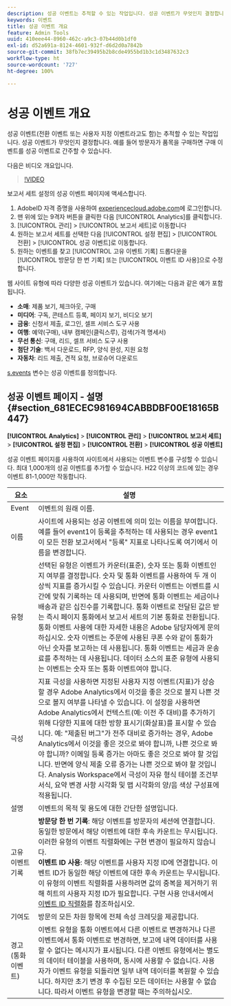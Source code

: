 ```yaml
---
description: 성공 이벤트는 추적할 수 있는 작업입니다. 성공 이벤트가 무엇인지 결정합니다. 예를 들어 방문자가 품목을 구매하면 구매 이벤트를 성공 이벤트로 간주할 수 있습니다.
keywords: 이벤트
title: 성공 이벤트 개요
feature: Admin Tools
uuid: 410eee44-8960-462c-a9c3-07b44d0b1df0
exl-id: d52a691a-8124-4601-932f-d6d2d0a7842b
source-git-commit: 38fb7ec39495b2b8cde4955bd1b3c1d3487632c3
workflow-type: ht
source-wordcount: '727'
ht-degree: 100%

---
```


# 성공 이벤트 개요

성공 이벤트(전환 이벤트 또는 사용자 지정 이벤트라고도 함)는 추적할 수 있는 작업입니다. 성공 이벤트가 무엇인지 결정합니다. 예를 들어 방문자가 품목을 구매하면 구매 이벤트를 성공 이벤트로 간주할 수 있습니다.

다음은 비디오 개요입니다.

>[!VIDEO](https://video.tv.adobe.com/v/28764/?quality=12)

보고서 세트 설정의 성공 이벤트 페이지에 액세스합니다.

1. AdobeID 자격 증명을 사용하여 [experiencecloud.adobe.com](https://experiencecloud.adobe.com)에 로그인합니다.
2. 맨 위에 있는 9격자 버튼을 클릭한 다음 [!UICONTROL Analytics]를 클릭합니다.
3. [!UICONTROL 관리] > [!UICONTROL 보고서 세트]로 이동합니다
4. 원하는 보고서 세트를 선택한 다음 [!UICONTROL 설정 편집] > [!UICONTROL 전환] > [!UICONTROL 성공 이벤트]로 이동합니다.
5. 원하는 이벤트를 찾고 [!UICONTROL 고유 이벤트 기록] 드롭다운을 [!UICONTROL 방문당 한 번 기록] 또는 [!UICONTROL 이벤트 ID 사용]으로 수정합니다.

웹 사이트 유형에 따라 다양한 성공 이벤트가 있습니다. 여기에는 다음과 같은 예가 포함됩니다.

* **소매**: 제품 보기, 체크아웃, 구매
* **미디어**: 구독, 콘테스트 등록, 페이지 보기, 비디오 보기
* **금융**: 신청서 제출, 로그인, 셀프 서비스 도구 사용
* **여행**: 예약(구매), 내부 캠페인(클릭스루), 검색(가격 명세서)
* **무선 통신**: 구매, 리드, 셀프 서비스 도구 사용
* **첨단 기술**: 백서 다운로드, RFP, 양식 완성, 지원 요청
* **자동차**: 리드 제출, 견적 요청, 브로슈어 다운로드

[s.events](https://experienceleague.adobe.com/docs/analytics/implementation/vars/page-vars/events/event-serialization.html?lang=ko-KR) 변수는 성공 이벤트를 정의합니다.

## 성공 이벤트 페이지 - 설명 {#section_681ECEC981694CABBDBF00E18165B447}

**[!UICONTROL Analytics]** > **[!UICONTROL 관리]** > **[!UICONTROL 보고서 세트]** > **[!UICONTROL 설정 편집]** > **[!UICONTROL 전환]** > **[!UICONTROL 성공 이벤트]**

성공 이벤트 페이지를 사용하여 사이트에서 사용되는 이벤트 변수를 구성할 수 있습니다. 최대 1,000개의 성공 이벤트를 추가할 수 있습니다. H22 이상의 코드에 있는 경우 이벤트 81-1,000만 작동합니다.

| 요소 | 설명 |
|--- |--- |
| Event | 이벤트의 원래 이름. |
| 이름 | 사이트에 사용되는 성공 이벤트에 의미 있는 이름을 부여합니다. 예를 들어 event1이 등록을 추적하는 데 사용되는 경우 event1이 모든 전환 보고서에서 &quot;등록&quot; 지표로 나타나도록 여기에서 이름을 변경합니다. |
| 유형 | 선택된 유형은 이벤트가 카운터(표준), 숫자 또는 통화 이벤트인지 여부를 결정합니다. 숫자 및 통화 이벤트를 사용하여 두 개 이상씩 지표를 증가시킬 수 있습니다.  카운터 이벤트는 이벤트를 시간에 맞춰 기록하는 데 사용되며, 반면에 통화 이벤트는 세금이나 배송과 같은 십진수를 기록합니다. 통화 이벤트로 전달된 값은 받는 즉시 페이지 통화에서 보고서 세트의 기본 통화로 전환됩니다. 통화 이벤트 사용에 대한 자세한 내용은 Adobe 담당자에게 문의하십시오. 숫자 이벤트는 주문에 사용된 쿠폰 수와 같이 통화가 아닌 숫자를 보고하는 데 사용됩니다. 통화 이벤트는 세금과 운송료를 추적하는 데 사용됩니다. 데이터 소스의 표준 유형에 사용되는 이벤트는 숫자 또는 통화 이벤트여야 합니다. |
| 극성 | 지표 극성을 사용하면 지정된 사용자 지정 이벤트(지표)가 상승할 경우 Adobe Analytics에서 이것을 좋은 것으로 볼지 나쁜 것으로 볼지 여부를 나타낼 수 있습니다. 이 설정을 사용하면 Adobe Analytics에서 컨텍스트(예: 이전 주 대비)를 추가하기 위해 다양한 지표에 대한 방향 표시기(화살표)를 표시할 수 있습니다.  예: &quot;제출된 버그&quot;가 전주 대비로 증가하는 경우, Adobe Analytics에서 이것을 좋은 것으로 봐야 합니까, 나쁜 것으로 봐야 합니까? 이메일 등록 증가는 아마도 좋은 것으로 봐야 할 것입니다. 반면에 양식 제출 오류 증가는 나쁜 것으로 봐야 할 것입니다.  Analysis Workspace에서 극성이 자유 형식 테이블 조건부 서식, 요약 변경 사항 시각화 및 맵 시각화의 양/음 색상 구성표에 적용됩니다. |
| 설명 | 이벤트의 목적 및 용도에 대한 간단한 설명입니다. |
| 고유 이벤트 기록 | **방문당 한 번 기록**: 해당 이벤트를 방문자의 세션에 연결합니다. 동일한 방문에서 해당 이벤트에 대한 후속 카운트는 무시됩니다. 이러한 유형의 이벤트 직렬화에는 구현 변경이 필요하지 않습니다.<br>**이벤트 ID 사용**: 해당 이벤트를 사용자 지정 ID에 연결합니다. 이벤트 ID가 동일한 해당 이벤트에 대한 후속 카운트는 무시됩니다. 이 유형의 이벤트 직렬화를 사용하려면 값의 중복을 제거하기 위해 히트의 사용자 지정 ID가 필요합니다. 구현 사용 안내서에서 [이벤트 ID 직렬화](../../../implement/vars/page-vars/events/event-serialization.md)를 참조하십시오. |
| 기여도 | 방문의 모든 차원 항목에 전체 속성 크레딧을 제공합니다. |
| 경고(통화 이벤트) | 이벤트 유형을 통화 이벤트에서 다른 이벤트로 변경하거나 다른 이벤트에서 통화 이벤트로 변경하면, 보고에 내역 데이터를 사용할 수 없다는 메시지가 표시됩니다.  다른 이벤트 유형에서는 별도의 데이터 테이블을 사용하며, 동시에 사용할 수 없습니다. 사용자가 이벤트 유형을 되돌리면 일부 내역 데이터를 복원할 수 있습니다. 하지만 초기 변경 후 수집된 모든 데이터는 사용할 수 없습니다. 따라서 이벤트 유형을 변경할 때는 주의하십시오. |
